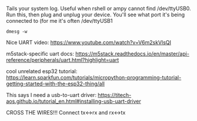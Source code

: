 Tails your system log. Useful when rshell or ampy cannot find /dev/ttyUSB0. Run this, then plug and unplug your device. You'll see what port it's being connected to (for me it's often /dev/ttyUSB1

```
dmesg -w
```

Nice UART video: https://www.youtube.com/watch?v=V6m2skVlsQI

m5stack-specific uart docs: https://m5stack.readthedocs.io/en/master/api-reference/peripherals/uart.html?highlight=uart

cool unrelated esp32 tutorial: https://learn.sparkfun.com/tutorials/micropython-programming-tutorial-getting-started-with-the-esp32-thing/all

This says I need a usb-to-uart driver: https://titech-aos.github.io/tutorial_en.html#installing-usb-uart-driver

CROSS THE WIRES!!! Connect tx<->rx and rx<->tx
